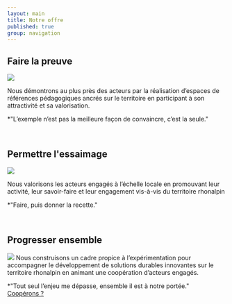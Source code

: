 ```yaml
---
layout: main
title: Notre offre
published: true
group: navigation
---
```


<section markdown="1" class="center">

## Faire la preuve  

<img src="assets/images/offre-pictos-14.svg">  

Nous démontrons au plus près des acteurs par la réalisation d’espaces de références pédagogiques ancrés sur le territoire en participant à son attractivité et sa valorisation.  

*"L’exemple n’est pas la meilleure façon de convaincre, c’est la seule."  

<br>

## Permettre l'essaimage  
<img src="assets/images/offre-pictos-15.svg">  

Nous valorisons les acteurs engagés à l’échelle locale en promouvant leur activité, leur savoir-faire et leur engagement vis-à-vis du territoire rhonalpin

*"Faire, puis donner la recette."

<br>

## Progresser ensemble  
<img src="assets/images/offre-pictos-14.svg">  
Nous construisons un cadre propice à l’expérimentation pour accompagner le développement de solutions durables innovantes sur le territoire rhonalpin en animant une coopération d’acteurs engagés.

*"Tout seul l’enjeu me dépasse, ensemble il est à notre portée."
<br>
  <a href="01-nous-sommes.html" class="button">Coopérons ?</a>
   </p>
 </section>
<br>
